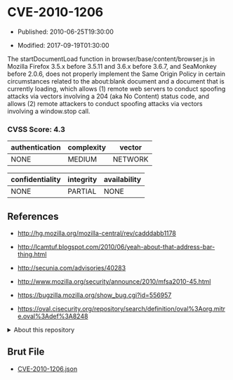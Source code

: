 # CVE-2010-1206

- Published: 2010-06-25T19:30:00

- Modified: 2017-09-19T01:30:00

The startDocumentLoad function in browser/base/content/browser.js in Mozilla Firefox 3.5.x before 3.5.11 and 3.6.x before 3.6.7, and SeaMonkey before 2.0.6, does not properly implement the Same Origin Policy in certain circumstances related to the about:blank document and a document that is currently loading, which allows (1) remote web servers to conduct spoofing attacks via vectors involving a 204 (aka No Content) status code, and allows (2) remote attackers to conduct spoofing attacks via vectors involving a window.stop call.

### CVSS Score: **4.3**

| authentication | complexity | vector |
| --- | --- | --- |
| NONE | MEDIUM | NETWORK |

| confidentiality | integrity | availability |
| --- | --- | --- |
| NONE | PARTIAL | NONE |

## References

* http://hg.mozilla.org/mozilla-central/rev/cadddabb1178

* http://lcamtuf.blogspot.com/2010/06/yeah-about-that-address-bar-thing.html

* http://secunia.com/advisories/40283

* http://www.mozilla.org/security/announce/2010/mfsa2010-45.html

* https://bugzilla.mozilla.org/show_bug.cgi?id=556957

* https://oval.cisecurity.org/repository/search/definition/oval%3Aorg.mitre.oval%3Adef%3A8248

<details>
<summary>About this repository</summary> 

  This repository is part of the project [Live Hack CVE](https://github.com/Live-Hack-CVE). Main website can be found [www.live-hack.org](https://www.live-hack.org) 
  
  Made by [Sn0wAlice](https://github.com/Sn0wAlice) for the people that care about security and need to have a feed of the latest CVEs. Hope you enjoy it, don't forget to star the repo and follow me on [Twitter](https://twitter.com/Sn0wAlice) and [Github](https://github.com/Sn0wAlice). And that is my [personnal website](https://www.alice-snow.me/)

  - [Home Page](https://github.com/Live-Hack-CVE)
  - [Framework](https://github.com/Live-Hack-CVE/cve-framework)
  - [CVE database](https://github.com/Live-Hack-CVE/full_database)
  - [Changelog](https://github.com/Live-Hack-CVE/Changelog)
</details>

## Brut File

* [CVE-2010-1206.json](https://raw.githubusercontent.com/Live-Hack-CVE/full_database/main/cves/2010/CVE-2010-1206.json)

